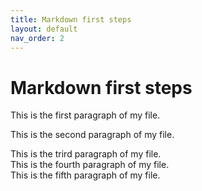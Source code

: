 ```yaml
---
title: Markdown first steps
layout: default
nav_order: 2
---
```



# Markdown first steps 

This is the first paragraph of my file.

This is the second paragraph of my file.

This is the trird paragraph of my file.  
This is the fourth paragraph of my file.  
This is the fifth paragraph of my file.


 





